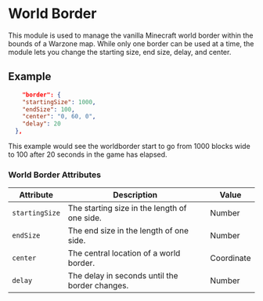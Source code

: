 # World Border

This module is used to manage the vanilla Minecraft world border within the bounds of a Warzone map. While only one border can be used at a time, the module lets you change the starting size, end size, delay, and center.

## Example

```json
	"border": {
    "startingSize": 1000,
    "endSize": 100,
    "center": "0, 60, 0",
    "delay": 20
  },
```

This example would see the worldborder start to go from 1000 blocks wide to 100 after 20 seconds in the game has elapsed.

### World Border Attributes

| Attribute     | Description                                    | Value      |
|---------------|------------------------------------------------|------------|
| `startingSize`| The starting size in the length of one side.   | Number     |
| `endSize`     | The end size in the length of one side.        | Number     |
| `center`      | The central location of a world border.        | Coordinate |
| `delay`       | The delay in seconds until the border changes. | Number     |
